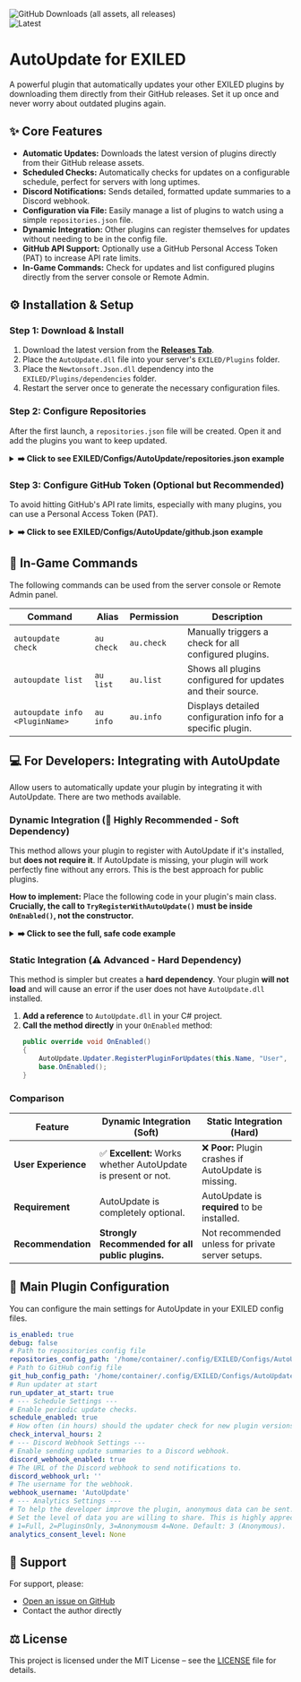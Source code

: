 ![GitHub Downloads (all assets, all releases)](https://img.shields.io/github/downloads/DiabeloDev/AutoUpdate/total?style=for-the-badge) <br>
![Latest](https://img.shields.io/github/v/release/DiabeloDev/AutoUpdate?style=for-the-badge&label=Latest%20Release&color=%23D91656) <br>

# AutoUpdate for EXILED

A powerful plugin that automatically updates your other EXILED plugins by downloading them directly from their GitHub releases. Set it up once and never worry about outdated plugins again.

## ✨ Core Features

-   **Automatic Updates:** Downloads the latest version of plugins directly from their GitHub release assets.
-   **Scheduled Checks:** Automatically checks for updates on a configurable schedule, perfect for servers with long uptimes.
-   **Discord Notifications:** Sends detailed, formatted update summaries to a Discord webhook.
-   **Configuration via File:** Easily manage a list of plugins to watch using a simple `repositories.json` file.
-   **Dynamic Integration:** Other plugins can register themselves for updates without needing to be in the config file.
-   **GitHub API Support:** Optionally use a GitHub Personal Access Token (PAT) to increase API rate limits.
-   **In-Game Commands:** Check for updates and list configured plugins directly from the server console or Remote Admin.

## ⚙️ Installation & Setup

### Step 1: Download & Install
1.  Download the latest version from the [**Releases Tab**](https://github.com/DiabeloDev/AutoUpdate/releases/latest).
2.  Place the `AutoUpdate.dll` file into your server's `EXILED/Plugins` folder.
3.  Place the `Newtonsoft.Json.dll` dependency into the `EXILED/Plugins/dependencies` folder.
4.  Restart the server once to generate the necessary configuration files.

### Step 2: Configure Repositories
After the first launch, a `repositories.json` file will be created. Open it and add the plugins you want to keep updated.

<details>
<summary><b>➡️ Click to see EXILED/Configs/AutoUpdate/repositories.json example</b></summary>

```json
{
  "SCPStats": {
    "user": "PintTheDragon",
    "repository": "SCPStats"
  },
  "ExamplePluginWithSpecificFile": {
    "user": "YourUser",
    "repository": "YourRepo",
    "fileName": "ExamplePlugin-Exiled.dll"
  },
  "AnotherPlugin": {
    "user": "AnotherDev",
    "repository": "AnotherRepo"
  }
}
```
- **`user`**: The GitHub username or organization.
- **`repository`**: The name of the repository.
- **`fileName`** (Optional): The specific `.dll` file to download from the release. If omitted, the first `.dll` found will be used.
</details>

### Step 3: Configure GitHub Token (Optional but Recommended)
To avoid hitting GitHub's API rate limits, especially with many plugins, you can use a Personal Access Token (PAT).

<details>
<summary><b>➡️ Click to see EXILED/Configs/AutoUpdate/github.json example</b></summary>

```json
{
  "enabled": true,
  "token": "Your-GitHub-PAT-Here"
}
```
1.  [Generate a new PAT](https://github.com/settings/tokens) with no special scopes (public repository access is sufficient).
2.  Paste the token into the `token` field and set `enabled` to `true`.
</details>

## 🚀 In-Game Commands

The following commands can be used from the server console or Remote Admin panel.

| Command             | Alias | Permission | Description                                           |
| ------------------- | ----- | ---------- | ----------------------------------------------------- |
| `autoupdate check`  | `au check` | `au.check` | Manually triggers a check for all configured plugins. |
| `autoupdate list`   | `au list`  | `au.list`  | Shows all plugins configured for updates and their source. |
| `autoupdate info <PluginName>` | `au info`  | `au.info`  | Displays detailed configuration info for a specific plugin. |


## 💻 For Developers: Integrating with AutoUpdate

Allow users to automatically update your plugin by integrating it with AutoUpdate. There are two methods available.

### Dynamic Integration (🚀 Highly Recommended - Soft Dependency)
This method allows your plugin to register with AutoUpdate if it's installed, but **does not require it**. If AutoUpdate is missing, your plugin will work perfectly fine without any errors. This is the best approach for public plugins.

**How to implement:** Place the following code in your plugin's main class. **Crucially, the call to `TryRegisterWithAutoUpdate()` must be inside `OnEnabled()`, not the constructor.**

<details>
<summary><b>➡️ Click to see the full, safe code example</b></summary>

```csharp
using Exiled.API.Features;
using System;
using System.Reflection;

public class YourPlugin : Plugin<Config>
{
    // ... your properties like Name, Author, Version

    public override void OnEnabled()
    {
        // Place the call here, after other initializations.
        TryRegisterWithAutoUpdate();

        base.OnEnabled();
    }

    /// <summary>
    /// A safe method to integrate with AutoUpdate.
    /// It checks for the plugin's existence at every step to prevent errors.
    /// </summary>
    private void TryRegisterWithAutoUpdate()
    {
        try
        {
            // First, check if the AutoUpdate plugin is loaded by EXILED.
            if (Exiled.Loader.Loader.GetPlugin("AutoUpdate") == null)
            {
                Log.Debug("AutoUpdate plugin not found. Skipping integration.");
                return;
            }

            // Next, get the Type of the 'Updater' class. This will be null if it's not found.
            Type updaterType = Type.GetType("AutoUpdate.Updater, AutoUpdate");
            if (updaterType == null)
            {
                Log.Warn("AutoUpdate plugin was found, but its 'Updater' class could not be loaded.");
                return;
            }

            // Now, get the registration method from the Updater class.
            MethodInfo registerMethod = updaterType.GetMethod("RegisterPluginForUpdates", BindingFlags.Public | BindingFlags.Static);
            if (registerMethod == null)
            {
                Log.Warn("Found AutoUpdate's 'Updater' class, but the 'RegisterPluginForUpdates' method is missing.");
                return;
            }
            
            // If all checks passed, prepare the parameters and invoke the method.
            object[] parameters = new object[]
            {
                Name,                  // Your plugin's name
                "YourGitHubUsername",       // Your GitHub username or organization
                "YourPluginRepository",     // The name of your plugin's repository
                "YourPluginFile.dll"        // (Optional but recommended) The specific .dll file name in your release
            };

            registerMethod.Invoke(null, parameters);
            
            Log.Info("Successfully registered with AutoUpdate for automatic updates!");
        }
        catch (Exception ex)
        {
            // This is a final safety net for any unexpected errors.
            Log.Error($"An unexpected error occurred while trying to integrate with AutoUpdate: {ex.Message}");
        }
    }
}
```
</details>

### Static Integration (⚠️ Advanced - Hard Dependency)
This method is simpler but creates a **hard dependency**. Your plugin **will not load** and will cause an error if the user does not have `AutoUpdate.dll` installed.

1.  **Add a reference** to `AutoUpdate.dll` in your C# project.
2.  **Call the method directly** in your `OnEnabled` method:
    ```csharp
    public override void OnEnabled()
    {
        AutoUpdate.Updater.RegisterPluginForUpdates(this.Name, "User", "Repo", "File.dll");
        base.OnEnabled();
    }
    ```

### Comparison

| Feature            | Dynamic Integration (Soft)                        | Static Integration (Hard)                             |
| ------------------ | ------------------------------------------------- | ----------------------------------------------------- |
| **User Experience**| ✅ **Excellent:** Works whether AutoUpdate is present or not. | ❌ **Poor:** Plugin crashes if AutoUpdate is missing. |
| **Requirement**    | AutoUpdate is completely optional.                | AutoUpdate is **required** to be installed.           |
| **Recommendation** | **Strongly Recommended for all public plugins.**  | Not recommended unless for private server setups.     |

## 📄 Main Plugin Configuration
You can configure the main settings for AutoUpdate in your EXILED config files.

```yaml
is_enabled: true
debug: false
# Path to repositories config file
repositories_config_path: '/home/container/.config/EXILED/Configs/AutoUpdate/repositories.json'
# Path to GitHub config file
git_hub_config_path: '/home/container/.config/EXILED/Configs/AutoUpdate/github.json'
# Run updater at start
run_updater_at_start: true
# --- Schedule Settings ---
# Enable periodic update checks.
schedule_enabled: true
# How often (in hours) should the updater check for new plugin versions? Minimum: 1
check_interval_hours: 2
# --- Discord Webhook Settings ---
# Enable sending update summaries to a Discord webhook.
discord_webhook_enabled: true
# The URL of the Discord webhook to send notifications to.
discord_webhook_url: ''
# The username for the webhook.
webhook_username: 'AutoUpdate'
# --- Analytics Settings ---
# To help the developer improve the plugin, anonymous data can be sent.
# Set the level of data you are willing to share. This is highly appreciated!
# 1=Full, 2=PluginsOnly, 3=Anonymousm 4=None. Default: 3 (Anonymous).
analytics_consent_level: None
```

## 💬 Support
For support, please:
- [Open an issue on GitHub](https://github.com/DiabeloDev/AutoUpdate/issues)
- Contact the author directly

## ⚖️ License
This project is licensed under the MIT License – see the [LICENSE](LICENSE) file for details.
